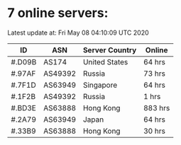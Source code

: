 # 7 online servers:

Latest update at: Fri May 08 04:10:09 UTC 2020

| ID | ASN | Server Country | Online |
| -- | --- | -------------- | ------ |
| #.D09B | AS174 | United States | 64 hrs |
| #.97AF | AS49392 | Russia | 73 hrs |
| #.7F1D | AS63949 | Singapore | 64 hrs |
| #.1F2B | AS49392 | Russia | 1 hrs |
| #.BD3E | AS63888 | Hong Kong | 883 hrs |
| #.2A79 | AS63949 | Japan | 64 hrs |
| #.33B9 | AS63888 | Hong Kong | 30 hrs |

